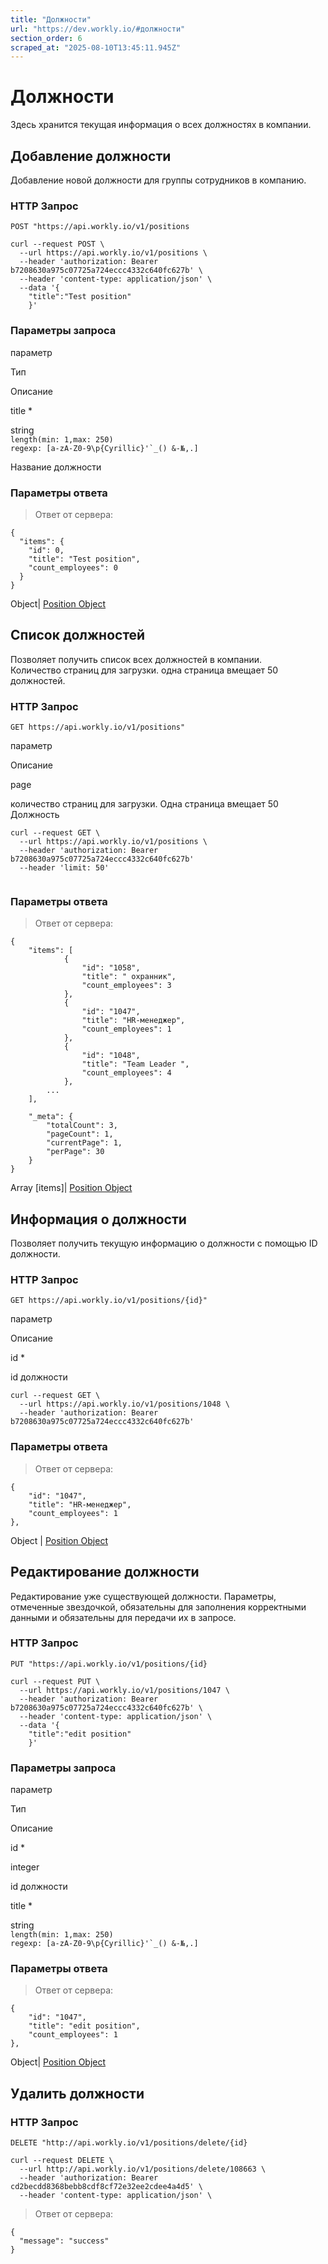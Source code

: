 ```yaml
---
title: "Должности"
url: "https://dev.workly.io/#должности"
section_order: 6
scraped_at: "2025-08-10T13:45:11.945Z"
---
```


# [](#Должности "Должности")Должности

Здесь хранится текущая информация о всех должностях в компании.

## [](#Добавление-должности "Добавление должности")Добавление должности

Добавление новой должности для группы сотрудников в компанию.

### [](#HTTP-Запрос "HTTP Запрос")HTTP Запрос

`POST "https://api.workly.io/v1/positions`

```
curl --request POST \
  --url https://api.workly.io/v1/positions \
  --header 'authorization: Bearer b7208630a975c07725a724eccc4332c640fc627b' \
  --header 'content-type: application/json' \
  --data '{
    "title":"Test position"
    }'

```

### [](#Параметры-запроса "Параметры запроса")Параметры запроса

параметр

Тип

Описание

title \*

string  
`length(min: 1,max: 250)`  
``regexp: [a-zA-Z0-9\p{Cyrillic}'`_() &-№,.]``

Название должности

### [](#Параметры-ответа "Параметры ответа")Параметры ответа

> Ответ от сервера:

```
{
  "items": {
    "id": 0,
    "title": "Test position",
    "count_employees": 0
  }
}

```

Object| [Position Object](#Position)

## [](#Список-должностей "Список должностей")Список должностей

Позволяет получить список всех должностей в компании.  
Количество страниц для загрузки. одна страница вмещает 50 должностей.

### [](#HTTP-Запрос-1 "HTTP Запрос")HTTP Запрос

`GET https://api.workly.io/v1/positions"`

параметр

Описание

page

количество страниц для загрузки. Одна страница вмещает 50 Должность

```
curl --request GET \
  --url https://api.workly.io/v1/positions \
  --header 'authorization: Bearer b7208630a975c07725a724eccc4332c640fc627b'
  --header 'limit: 50'


```

### [](#Параметры-ответа-1 "Параметры ответа")Параметры ответа

> Ответ от сервера:

```
{
    "items": [
            {
                "id": "1058",
                "title": " охранник",
                "count_employees": 3
            },
            {
                "id": "1047",
                "title": "HR-менеджер",
                "count_employees": 1
            },
            {
                "id": "1048",
                "title": "Team Leader ",
                "count_employees": 4
            },
        ...
    ],

    "_meta": {
        "totalCount": 3,
        "pageCount": 1,
        "currentPage": 1,
        "perPage": 30
    }
}

```

Array \[items\]| [Position Object](#Position)

## [](#Информация-о-должности "Информация о должности")Информация о должности

Позволяет получить текущую информацию о должности с помощью ID должности.

### [](#HTTP-Запрос-2 "HTTP Запрос")HTTP Запрос

`GET https://api.workly.io/v1/positions/{id}"`

параметр

Описание

id \*

id должности

```
curl --request GET \
  --url https://api.workly.io/v1/positions/1048 \
  --header 'authorization: Bearer b7208630a975c07725a724eccc4332c640fc627b'

```

### [](#Параметры-ответа-2 "Параметры ответа")Параметры ответа

> Ответ от сервера:

```
{
    "id": "1047",
    "title": "HR-менеджер",
    "count_employees": 1
},

```

Object | [Position Object](#Position)

## [](#Редактирование-должности "Редактирование должности")Редактирование должности

Редактирование уже существующей должности. Параметры, отмеченные звездочкой, обязательны для заполнения корректными данными и обязательны для передачи их в запросе.

### [](#HTTP-Запрос-3 "HTTP Запрос")HTTP Запрос

`PUT "https://api.workly.io/v1/positions/{id}`

```
curl --request PUT \
  --url https://api.workly.io/v1/positions/1047 \
  --header 'authorization: Bearer b7208630a975c07725a724eccc4332c640fc627b' \
  --header 'content-type: application/json' \
  --data '{
    "title":"edit position"
    }'

```

### [](#Параметры-запроса-1 "Параметры запроса")Параметры запроса

параметр

Тип

Описание

id \*

integer

id должности

title \*

string  
`length(min: 1,max: 250)`  
``regexp: [a-zA-Z0-9\p{Cyrillic}'`_() &-№,.]``

### [](#Параметры-ответа-3 "Параметры ответа")Параметры ответа

> Ответ от сервера:

```
{
    "id": "1047",
    "title": "edit position",
    "count_employees": 1
},

```

Object| [Position Object](#Position)

## [](#Удалить-должности "Удалить должности")Удалить должности

### [](#HTTP-Запрос-4 "HTTP Запрос")HTTP Запрос

`DELETE "http://api.workly.io/v1/positions/delete/{id}`

```
curl --request DELETE \
  --url http://api.workly.io/v1/positions/delete/108663 \
  --header 'authorization: Bearer cd2becdd8368bebb8cdf8cf72e32ee2cdee4a4d5' \
  --header 'content-type: application/json' \

```

> Ответ от сервера:

```
{
  "message": "success"
}

```